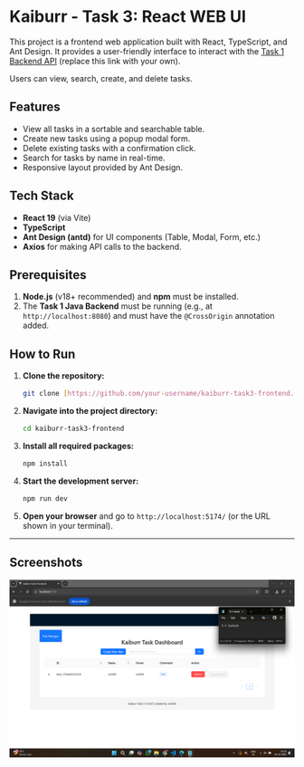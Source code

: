 # Kaiburr - Task 3: React WEB UI

This project is a frontend web application built with React, TypeScript, and Ant Design. It provides a user-friendly interface to interact with the [Task 1 Backend API](https://github.com/your-username/kaiburr-task1-backend) (replace this link with your own).

Users can view, search, create, and delete tasks.

## Features

* View all tasks in a sortable and searchable table.
* Create new tasks using a popup modal form.
* Delete existing tasks with a confirmation click.
* Search for tasks by name in real-time.
* Responsive layout provided by Ant Design.

## Tech Stack

* **React 19** (via Vite)
* **TypeScript**
* **Ant Design (antd)** for UI components (Table, Modal, Form, etc.)
* **Axios** for making API calls to the backend.

## Prerequisites

1.  **Node.js** (v18+ recommended) and **npm** must be installed.
2.  The **Task 1 Java Backend** must be running (e.g., at `http://localhost:8080`) and must have the `@CrossOrigin` annotation added.

## How to Run

1.  **Clone the repository:**
    ```bash
    git clone [https://github.com/your-username/kaiburr-task3-frontend.git](https://github.com/your-username/kaiburr-task3-frontend.git)
    ```

2.  **Navigate into the project directory:**
    ```bash
    cd kaiburr-task3-frontend
    ```

3.  **Install all required packages:**
    ```bash
    npm install
    ```

4.  **Start the development server:**
    ```bash
    npm run dev
    ```

5.  **Open your browser** and go to `http://localhost:5174/` (or the URL shown in your terminal).

---

## Screenshots
![output](https://github.com/joshith018/kaiburr-task3-frontend/blob/main/Screenshot%202025-10-20%20011929.png)




